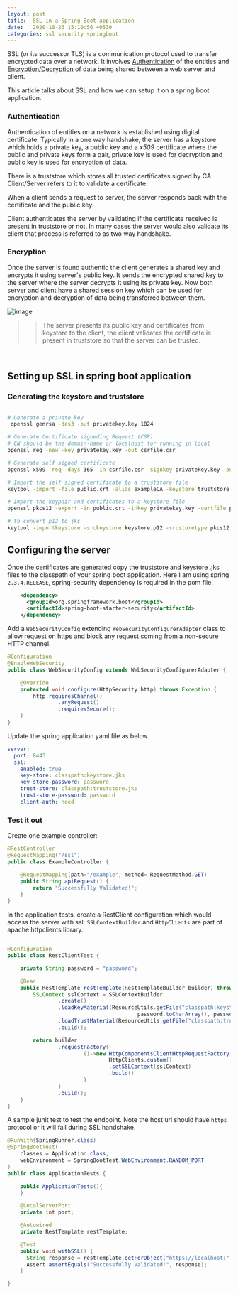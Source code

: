 ```yaml
---
layout: post
title:  SSL in a Spring Boot application
date:   2020-10-26 15:10:56 +0530
categories: ssl security springboot
---
```



SSL (or its successor TLS) is a communication  protocol used to transfer encrypted data over a network. It involves  <ins>Authentication</ins> of the entities and <ins>Encryption/Decryption</ins>  of data being shared between a web server and client.

This article talks about SSL and how we can setup it on a spring boot application.

### **Authentication**

Authentication of entities on a network is established using digital certificate. Typically in a one way handshake, the server has a keystore which holds a private key, a public key and a *x509*  certificate where the public and private keys form a pair, private key is used for decryption and public key is used for encryption of data.

There is a truststore which stores all trusted certificates signed by CA. Client/Server refers to it to validate a certificate.

When a client sends a request to server, the server responds back with the certificate and the public key. 

Client authenticates the server by validating if the certificate received is present in truststore or not. In many cases the server would also validate its client that process is referred to as two way handshake.

### **Encryption**

Once the server is found authentic the client generates a shared key and encrypts it using server's public key. It sends the encrypted shared key to the server where the server decrypts it using its private key. Now both server and client have a shared session key which can be used for encryption and decryption of data being transferred between them.

![image](https://user-images.githubusercontent.com/16136908/97805333-72f2c500-1c7b-11eb-83a3-49ce02376c9b.png)

>> The server presents its public key and certificates from keystore to the client, the client validates the certificate is present in truststore so that the server can be trusted.

<br>  

## Setting up SSL in spring boot application

### Generating the keystore and truststore

```bash

# Generate a private key
 openssl genrsa -des3 -out privatekey.key 1024

# Generate Certificate signeding Request (CSR)
# CN should be the domain-name or localhost for running in local
openssl req -new -key privatekey.key -out csrfile.csr

# Generate self signed certificate
openssl x509 -req -days 365 -in csrfile.csr -signkey privatekey.key -out public.crt

# Import the self signed certificate to a truststore file
keytool -import -file public.crt -alias exampleCA -keystore truststore.jks

# Import the keypair and certificates to a keystore file
openssl pkcs12 -export -in public.crt -inkey privatekey.key -certfile public.crt -name "certs" -out keystore.p12

# to convert p12 to jks
keytool -importkeystore -srckeystore keystore.p12 -srcstoretype pkcs12 -destkeystore keystore.jks -deststoretype JKS

```



## Configuring the server

Once the certificates are generated copy the truststore and keystore .jks files to the classpath of your spring boot application.
Here I am using spring `2.3.4.RELEASE`, spring-security dependency is required in the pom file.

```xml
    <dependency>
      <groupId>org.springframework.boot</groupId>
      <artifactId>spring-boot-starter-security</artifactId>
    </dependency>

```

Add a `WebSecurityConfig` extending `WebSecurityConfigurerAdapter` class to allow request on https
and block any request coming from a non-secure HTTP channel. 

```java
@Configuration
@EnableWebSecurity
public class WebSecurityConfig extends WebSecurityConfigurerAdapter {

    @Override
    protected void configure(HttpSecurity http) throws Exception {
        http.requiresChannel()
                .anyRequest()
                .requiresSecure();
    }
}
```

Update the spring application yaml file as below.

```yaml
server:
  port: 8443
  ssl:
    enabled: true
    key-store: classpath:keystore.jks
    key-store-password: password
    trust-store: classpath:truststore.jks
    trust-store-password: password
    client-auth: need

```

### Test it out

Create one example controller:

```java
@RestController
@RequestMapping("/ssl")
public class ExampleController {

    @RequestMapping(path="/example", method= RequestMethod.GET)
    public String apiRequest() {
        return "Successfully Validated!";
    }
}
```

In the application tests, create a RestClient configuration which would access the server with ssl.
`SSLContextBuilder` and `HttpClients` are part of apache httpclients library.

```java

@Configuration
public class RestClientTest {

    private String password = "password";

    @Bean
    public RestTemplate restTemplate(RestTemplateBuilder builder) throws Exception {
        SSLContext sslContext = SSLContextBuilder
                .create()
                .loadKeyMaterial(ResourceUtils.getFile("classpath:keystore.jks"),
                                         password.toCharArray(), password.toCharArray())
                .loadTrustMaterial(ResourceUtils.getFile("classpath:truststore.jks"), password.toCharArray())
                .build();

        return builder
                .requestFactory(
                        ()->new HttpComponentsClientHttpRequestFactory(
                                HttpClients.custom()
                                .setSSLContext(sslContext)
                                .build()
                        )
                )
                .build();
    }
}

```

A sample junit test to test the endpoint. Note the host url should have `https` protocol or it will fail during SSL handshake.

```java
@RunWith(SpringRunner.class)
@SpringBootTest(
    classes = Application.class,
    webEnvironment = SpringBootTest.WebEnvironment.RANDOM_PORT
)
public class ApplicationTests {

    public ApplicationTests(){
    }

    @LocalServerPort
    private int port;

    @Autowired
    private RestTemplate restTemplate;

    @Test
    public void withSSL() {
      String response = restTemplate.getForObject("https://localhost:" + port + "/ssl/example", String.class);
      Assert.assertEquals("Successfully Validated!", response);
    }

}

```